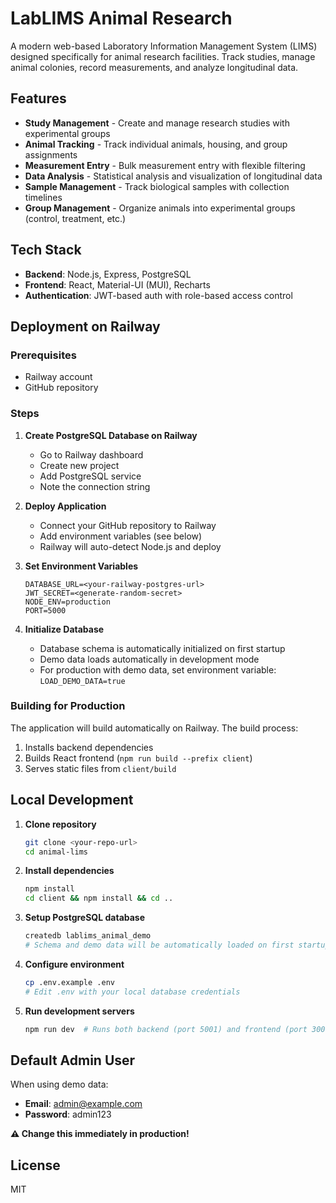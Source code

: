 # LabLIMS Animal Research

A modern web-based Laboratory Information Management System (LIMS) designed specifically for animal research facilities. Track studies, manage animal colonies, record measurements, and analyze longitudinal data.

## Features

- **Study Management** - Create and manage research studies with experimental groups
- **Animal Tracking** - Track individual animals, housing, and group assignments
- **Measurement Entry** - Bulk measurement entry with flexible filtering
- **Data Analysis** - Statistical analysis and visualization of longitudinal data
- **Sample Management** - Track biological samples with collection timelines
- **Group Management** - Organize animals into experimental groups (control, treatment, etc.)

## Tech Stack

- **Backend**: Node.js, Express, PostgreSQL
- **Frontend**: React, Material-UI (MUI), Recharts
- **Authentication**: JWT-based auth with role-based access control

## Deployment on Railway

### Prerequisites
- Railway account
- GitHub repository

### Steps

1. **Create PostgreSQL Database on Railway**
   - Go to Railway dashboard
   - Create new project
   - Add PostgreSQL service
   - Note the connection string

2. **Deploy Application**
   - Connect your GitHub repository to Railway
   - Add environment variables (see below)
   - Railway will auto-detect Node.js and deploy

3. **Set Environment Variables**
   ```
   DATABASE_URL=<your-railway-postgres-url>
   JWT_SECRET=<generate-random-secret>
   NODE_ENV=production
   PORT=5000
   ```

4. **Initialize Database**
   - Database schema is automatically initialized on first startup
   - Demo data loads automatically in development mode
   - For production with demo data, set environment variable: `LOAD_DEMO_DATA=true`

### Building for Production

The application will build automatically on Railway. The build process:
1. Installs backend dependencies
2. Builds React frontend (`npm run build --prefix client`)
3. Serves static files from `client/build`

## Local Development

1. **Clone repository**
   ```bash
   git clone <your-repo-url>
   cd animal-lims
   ```

2. **Install dependencies**
   ```bash
   npm install
   cd client && npm install && cd ..
   ```

3. **Setup PostgreSQL database**
   ```bash
   createdb lablims_animal_demo
   # Schema and demo data will be automatically loaded on first startup
   ```

4. **Configure environment**
   ```bash
   cp .env.example .env
   # Edit .env with your local database credentials
   ```

5. **Run development servers**
   ```bash
   npm run dev  # Runs both backend (port 5001) and frontend (port 3000)
   ```

## Default Admin User

When using demo data:
- **Email**: admin@example.com
- **Password**: admin123

**⚠️ Change this immediately in production!**

## License

MIT
